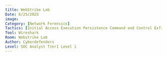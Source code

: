 ```yaml
---
title: WebStrike Lab
Date: 6/25/2025
image: 
Category: [Network Forensics]
Tactics: [Initial Access Execution Persistence Command and Control Exfiltration]
Tool: Wireshark 
Room: Webstrike Lab
Author: Cyberdefenders
Level: SOC Analyst Tier1 Level 1
---
```



